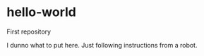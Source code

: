 # hello-world
First repository

I dunno what to put here. Just following instructions from a robot.
